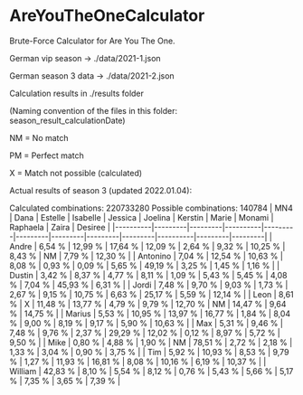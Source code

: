 # AreYouTheOneCalculator
Brute-Force Calculator for Are You The One.

German vip season    -> ./data/2021-1.json

German season 3 data -> ./data/2021-2.json


Calculation results in ./results folder

(Naming convention of the files in this folder: season_result_calculationDate)

NM = No match

PM = Perfect match

X  = Match not possible (calculated)


Actual results of season 3 (updated 2022.01.04):

Calculated combinations: 220733280    Possible combinations: 140784
| MN4      | Dana    | Estelle | Isabelle | Jessica | Joelina | Kerstin | Marie   | Monami  | Raphaela | Zaira   | Desiree |
|----------|---------|---------|----------|---------|---------|---------|---------|---------|----------|---------|---------|
| Andre    | 6,54 %  | 12,99 % | 17,64 %  | 12,09 % | 2,64 %  | 9,32 %  | 10,25 % | 8,43 %  | NM       | 7,79 %  | 12,30 % |
| Antonino | 7,04 %  | 12,54 % | 10,63 %  | 8,08 %  | 0,93 %  | 0,09 %  | 5,65 %  | 49,19 % | 3,25 %   | 1,45 %  | 1,16 %  |
| Dustin   | 3,42 %  | 8,37 %  | 4,77 %   | 8,11 %  | 1,09 %  | 5,43 %  | 5,45 %  | 4,08 %  | 7,04 %   | 45,93 % | 6,31 %  |
| Jordi    | 7,48 %  | 9,70 %  | 9,03 %   | 1,73 %  | 2,67 %  | 9,15 %  | 10,75 % | 6,63 %  | 25,17 %  | 5,59 %  | 12,14 % |
| Leon     | 8,61 %  | X       | 11,48 %  | 13,77 % | 4,79 %  | 9,79 %  | 12,70 % | NM      | 14,47 %  | 9,64 %  | 14,75 % |
| Marius   | 5,53 %  | 10,95 % | 13,97 %  | 16,77 % | 1,84 %  | 8,04 %  | 9,00 %  | 8,19 %  | 9,17 %   | 5,90 %  | 10,63 % |
| Max      | 5,31 %  | 9,46 %  | 7,48 %   | 9,76 %  | 2,37 %  | 29,29 % | 12,02 % | 0,12 %  | 8,97 %   | 5,72 %  | 9,50 %  |
| Mike     | 0,80 %  | 4,88 %  | 1,90 %   | NM      | 78,51 % | 2,72 %  | 2,18 %  | 1,33 %  | 3,04 %   | 0,90 %  | 3,75 %  |
| Tim      | 5,92 %  | 10,93 % | 8,53 %   | 9,79 %  | 1,27 %  | 11,93 % | 16,81 % | 8,08 %  | 10,16 %  | 6,19 %  | 10,37 % |
| William  | 42,83 % | 8,10 %  | 5,54 %   | 8,12 %  | 0,76 %  | 5,43 %  | 5,66 %  | 5,17 %  | 7,35 %   | 3,65 %  | 7,39 %  |
